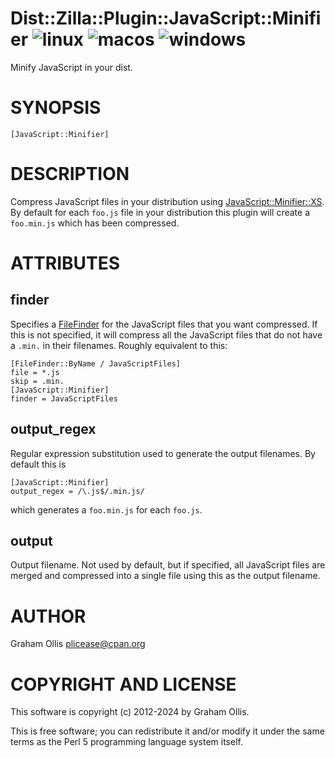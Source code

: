 # Dist::Zilla::Plugin::JavaScript::Minifier ![linux](https://github.com/uperl/Dist-Zilla-Plugin-JavaScript-Minifier/workflows/linux/badge.svg) ![macos](https://github.com/uperl/Dist-Zilla-Plugin-JavaScript-Minifier/workflows/macos/badge.svg) ![windows](https://github.com/uperl/Dist-Zilla-Plugin-JavaScript-Minifier/workflows/windows/badge.svg)

Minify JavaScript in your dist.

# SYNOPSIS

```
[JavaScript::Minifier]
```

# DESCRIPTION

Compress JavaScript files in your distribution using [JavaScript::Minifier::XS](https://metacpan.org/pod/JavaScript::Minifier::XS).  By default for
each `foo.js` file in your distribution this plugin will create a `foo.min.js`
which has been compressed.

# ATTRIBUTES

## finder

Specifies a [FileFinder](https://metacpan.org/pod/Dist::Zilla::Role::FileFinder) for the JavaScript files that
you want compressed.  If this is not specified, it will compress all the JavaScript
files that do not have a `.min.` in their filenames.  Roughly equivalent to
this:

```
[FileFinder::ByName / JavaScriptFiles]
file = *.js
skip = .min.
[JavaScript::Minifier]
finder = JavaScriptFiles
```

## output\_regex

Regular expression substitution used to generate the output filenames.  By default
this is

```
[JavaScript::Minifier]
output_regex = /\.js$/.min.js/
```

which generates a `foo.min.js` for each `foo.js`.

## output

Output filename.  Not used by default, but if specified, all JavaScript files are merged and
compressed into a single file using this as the output filename.

# AUTHOR

Graham Ollis <plicease@cpan.org>

# COPYRIGHT AND LICENSE

This software is copyright (c) 2012-2024 by Graham Ollis.

This is free software; you can redistribute it and/or modify it under
the same terms as the Perl 5 programming language system itself.
